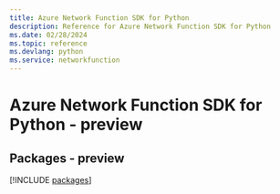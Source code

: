 ```yaml
---
title: Azure Network Function SDK for Python
description: Reference for Azure Network Function SDK for Python
ms.date: 02/28/2024
ms.topic: reference
ms.devlang: python
ms.service: networkfunction
---
```

# Azure Network Function SDK for Python - preview
## Packages - preview
[!INCLUDE [packages](network-function-index.md)]